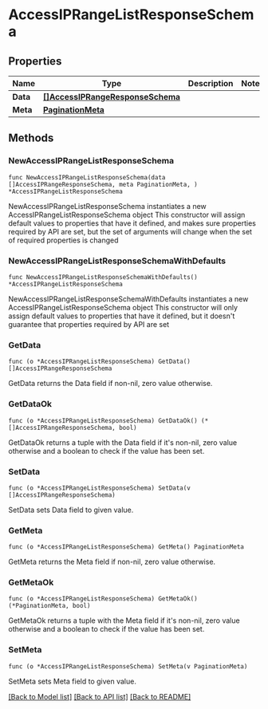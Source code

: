 # AccessIPRangeListResponseSchema

## Properties

Name | Type | Description | Notes
------------ | ------------- | ------------- | -------------
**Data** | [**[]AccessIPRangeResponseSchema**](AccessIPRangeResponseSchema.md) |  | 
**Meta** | [**PaginationMeta**](PaginationMeta.md) |  | 

## Methods

### NewAccessIPRangeListResponseSchema

`func NewAccessIPRangeListResponseSchema(data []AccessIPRangeResponseSchema, meta PaginationMeta, ) *AccessIPRangeListResponseSchema`

NewAccessIPRangeListResponseSchema instantiates a new AccessIPRangeListResponseSchema object
This constructor will assign default values to properties that have it defined,
and makes sure properties required by API are set, but the set of arguments
will change when the set of required properties is changed

### NewAccessIPRangeListResponseSchemaWithDefaults

`func NewAccessIPRangeListResponseSchemaWithDefaults() *AccessIPRangeListResponseSchema`

NewAccessIPRangeListResponseSchemaWithDefaults instantiates a new AccessIPRangeListResponseSchema object
This constructor will only assign default values to properties that have it defined,
but it doesn't guarantee that properties required by API are set

### GetData

`func (o *AccessIPRangeListResponseSchema) GetData() []AccessIPRangeResponseSchema`

GetData returns the Data field if non-nil, zero value otherwise.

### GetDataOk

`func (o *AccessIPRangeListResponseSchema) GetDataOk() (*[]AccessIPRangeResponseSchema, bool)`

GetDataOk returns a tuple with the Data field if it's non-nil, zero value otherwise
and a boolean to check if the value has been set.

### SetData

`func (o *AccessIPRangeListResponseSchema) SetData(v []AccessIPRangeResponseSchema)`

SetData sets Data field to given value.


### GetMeta

`func (o *AccessIPRangeListResponseSchema) GetMeta() PaginationMeta`

GetMeta returns the Meta field if non-nil, zero value otherwise.

### GetMetaOk

`func (o *AccessIPRangeListResponseSchema) GetMetaOk() (*PaginationMeta, bool)`

GetMetaOk returns a tuple with the Meta field if it's non-nil, zero value otherwise
and a boolean to check if the value has been set.

### SetMeta

`func (o *AccessIPRangeListResponseSchema) SetMeta(v PaginationMeta)`

SetMeta sets Meta field to given value.



[[Back to Model list]](../README.md#documentation-for-models) [[Back to API list]](../README.md#documentation-for-api-endpoints) [[Back to README]](../README.md)


